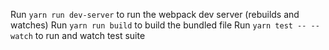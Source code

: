 Run `yarn run dev-server` to run the webpack dev server (rebuilds and watches)
Run `yarn run build` to build the bundled file
Run `yarn test -- --watch` to run and watch test suite
